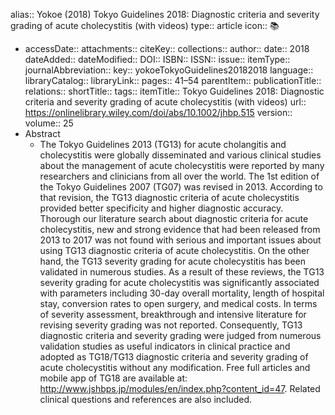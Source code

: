 alias:: Yokoe (2018) Tokyo Guidelines 2018: Diagnostic criteria and severity grading of acute cholecystitis (with videos)
type:: article
icon:: 📚

- accessDate:: 
  attachments:: 
  citeKey:: 
  collections:: 
  author:: 
  date:: 2018
  dateAdded:: 
  dateModified:: 
  DOI:: 
  ISBN:: 
  ISSN:: 
  issue:: 
  itemType:: 
  journalAbbreviation:: 
  key:: yokoeTokyoGuidelines20182018
  language:: 
  libraryCatalog:: 
  libraryLink:: 
  pages:: 41–54
  parentItem:: 
  publicationTitle:: 
  relations:: 
  shortTitle:: 
  tags:: 
  itemTitle:: Tokyo Guidelines 2018: Diagnostic criteria and severity grading of acute cholecystitis (with videos)
  url:: https://onlinelibrary.wiley.com/doi/abs/10.1002/jhbp.515
  version:: 
  volume:: 25
- Abstract
	- The Tokyo Guidelines 2013 (TG13) for acute cholangitis and cholecystitis were globally disseminated and various clinical studies about the management of acute cholecystitis were reported by many researchers and clinicians from all over the world. The 1st edition of the Tokyo Guidelines 2007 (TG07) was revised in 2013. According to that revision, the TG13 diagnostic criteria of acute cholecystitis provided better specificity and higher diagnostic accuracy. Thorough our literature search about diagnostic criteria for acute cholecystitis, new and strong evidence that had been released from 2013 to 2017 was not found with serious and important issues about using TG13 diagnostic criteria of acute cholecystitis. On the other hand, the TG13 severity grading for acute cholecystitis has been validated in numerous studies. As a result of these reviews, the TG13 severity grading for acute cholecystitis was significantly associated with parameters including 30-day overall mortality, length of hospital stay, conversion rates to open surgery, and medical costs. In terms of severity assessment, breakthrough and intensive literature for revising severity grading was not reported. Consequently, TG13 diagnostic criteria and severity grading were judged from numerous validation studies as useful indicators in clinical practice and adopted as TG18/TG13 diagnostic criteria and severity grading of acute cholecystitis without any modification. Free full articles and mobile app of TG18 are available at: http://www.jshbps.jp/modules/en/index.php?content_id=47. Related clinical questions and references are also included.